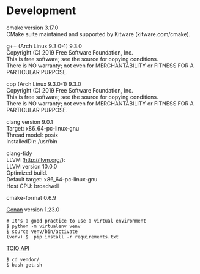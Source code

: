 # Development

cmake version 3.17.0<br>
CMake suite maintained and supported by Kitware (kitware.com/cmake).<br>

g++ (Arch Linux 9.3.0-1) 9.3.0<br>
Copyright (C) 2019 Free Software Foundation, Inc.<br>
This is free software; see the source for copying conditions.<br>
There is NO warranty; not even for MERCHANTABILITY or FITNESS FOR A PARTICULAR PURPOSE.

cpp (Arch Linux 9.3.0-1) 9.3.0<br>
Copyright (C) 2019 Free Software Foundation, Inc.<br>
This is free software; see the source for copying conditions.<br>
There is NO warranty; not even for MERCHANTABILITY or FITNESS FOR A PARTICULAR PURPOSE.

clang version 9.0.1 <br>
Target: x86_64-pc-linux-gnu<br>
Thread model: posix<br>
InstalledDir: /usr/bin<br>

clang-tidy <br>
LLVM (http://llvm.org/): <br>
  LLVM version 10.0.0 <br>
  Optimized build. <br>
  Default target: x86_64-pc-linux-gnu <br>
  Host CPU: broadwell <br>

cmake-format 0.6.9<br>

[Conan](https://conan.io/) version 1.23.0
```
# It's a good practice to use a virtual environment
$ python -m virtualenv venv
$ source venv/bin/activate
(venv) $  pip install -r requirements.txt
```

[TCIO API](https://www.regatron.com/service/download/programming-interfaces/tcio-api.zip)
```
$ cd vendor/
$ bash get.sh
```

